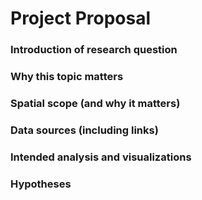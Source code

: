 # Project Proposal

### Introduction of research question


### Why this topic matters


### Spatial scope (and why it matters)


### Data sources (including links)


### Intended analysis and visualizations


### Hypotheses


